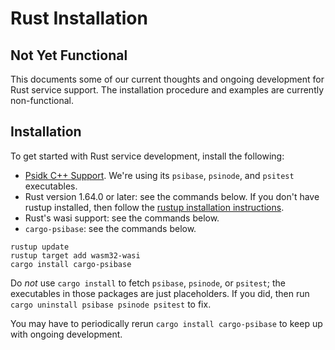 # Rust Installation

## Not Yet Functional

This documents some of our current thoughts and ongoing development for Rust service support. The installation procedure and examples are currently non-functional.

## Installation

To get started with Rust service development, install the following:

- [Psidk C++ Support](linux.md). We're using its `psibase`, `psinode`, and `psitest` executables.
- Rust version 1.64.0 or later: see the commands below. If you don't have rustup installed, then follow the [rustup installation instructions](https://rustup.rs/).
- Rust's wasi support: see the commands below.
- `cargo-psibase`: see the commands below.

```
rustup update
rustup target add wasm32-wasi
cargo install cargo-psibase
```

Do _not_ use `cargo install` to fetch `psibase`, `psinode`, or `psitest`; the executables in those packages are just placeholders. If you did, then run `cargo uninstall psibase psinode psitest` to fix.

You may have to periodically rerun `cargo install cargo-psibase` to keep up with ongoing development.

